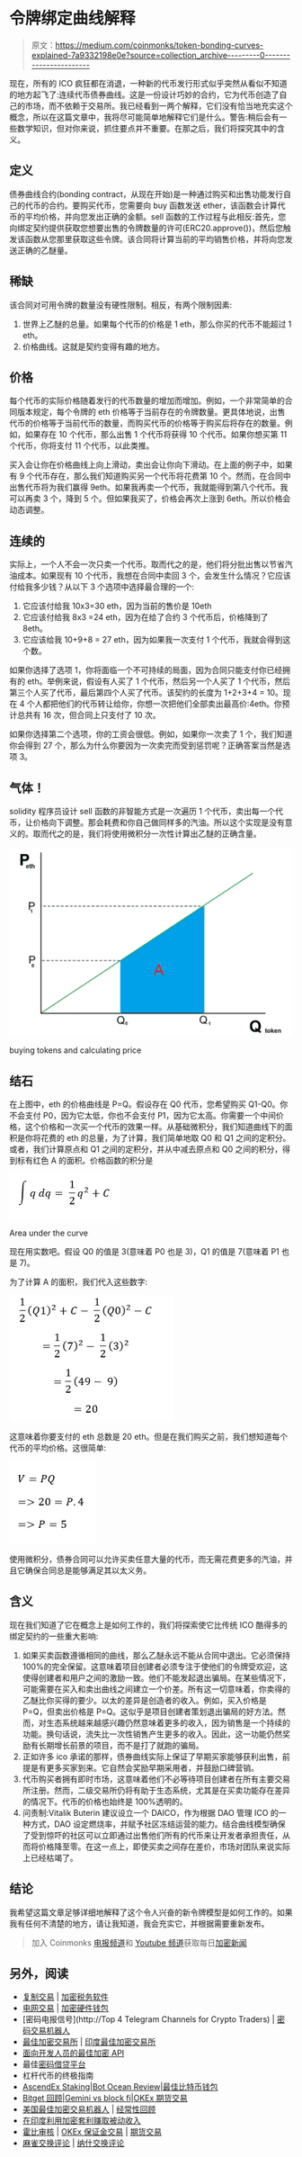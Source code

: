 # 令牌绑定曲线解释

> 原文：<https://medium.com/coinmonks/token-bonding-curves-explained-7a9332198e0e?source=collection_archive---------0----------------------->

现在，所有的 ICO 疯狂都在消退，一种新的代币发行形式似乎突然从看似不知道的地方起飞了:连续代币债券曲线。这是一份设计巧妙的合约，它为代币创造了自己的市场，而不依赖于交易所。我已经看到一两个解释，它们没有恰当地充实这个概念，所以在这篇文章中，我将尽可能简单地解释它们是什么。警告:稍后会有一些数学知识，但对你来说，抓住要点并不重要。在那之后，我们将探究其中的含义。

## 定义

债券曲线合约(bonding contract，从现在开始)是一种通过购买和出售功能发行自己的代币的合约。要购买代币，您需要向 buy 函数发送 ether，该函数会计算代币的平均价格，并向您发出正确的金额。sell 函数的工作过程与此相反:首先，您向绑定契约提供获取您想要出售的令牌数量的许可(ERC20.approve())，然后您触发该函数从您那里获取这些令牌。该合同将计算当前的平均销售价格，并将向您发送正确的乙醚量。

## 稀缺

该合同对可用令牌的数量没有硬性限制。相反，有两个限制因素:

1.  世界上乙醚的总量。如果每个代币的价格是 1 eth，那么你买的代币不能超过 1 eth。
2.  价格曲线。这就是契约变得有趣的地方。

## 价格

每个代币的实际价格随着发行的代币数量的增加而增加。例如，一个非常简单的合同版本规定，每个令牌的 eth 价格等于当前存在的令牌数量。更具体地说，出售代币的价格等于当前代币的数量，而购买代币的价格等于购买后将存在的数量。例如，如果存在 10 个代币，那么出售 1 个代币将获得 10 个代币。如果你想买第 11 个代币，你将支付 11 个代币，以此类推。

买入会让你在价格曲线上向上滑动，卖出会让你向下滑动。在上面的例子中，如果有 9 个代币存在，那么我们知道购买另一个代币将花费第 10 个。然而，在合同中出售代币将为我们赢得 9eth。如果我再卖一个代币，我就能得到第八个代币。我可以再卖 3 个，降到 5 个。但如果我买了，价格会再次上涨到 6eth。所以价格会动态调整。

## 连续的

实际上，一个人不会一次只卖一个代币。取而代之的是，他们将分批出售以节省汽油成本。如果现有 10 个代币，我想在合同中卖回 3 个，会发生什么情况？它应该付给我多少钱？从以下 3 个选项中选择最合理的一个:

1.  它应该付给我 10x3=30 eth，因为当前的售价是 10eth
2.  它应该付给我 8x3 =24 eth，因为在给了合约 3 个代币后，价格降到了 8eth。
3.  它应该给我 10+9+8 = 27 eth，因为如果我一次支付 1 个代币，我就会得到这个数。

如果你选择了选项 1，你将面临一个不可持续的局面，因为合同只能支付你已经拥有的 eth。举例来说，假设有人买了 1 个代币，然后另一个人买了 1 个代币，然后第三个人买了代币，最后第四个人买了代币。该契约的长度为 1+2+3+4 = 10。现在 4 个人都把他们的代币转让给你，你想一次把他们全部卖出最高价:4eth。你预计总共有 16 次，但合同上只支付了 10 次。

如果你选择第二个选项，你的工资会很低。例如，如果你一次卖了 1 个，我们知道你会得到 27 个，那么为什么你要因为一次卖完而受到惩罚呢？正确答案当然是选项 3。

## 气体！

solidity 程序员设计 sell 函数的非智能方式是一次遍历 1 个代币，卖出每一个代币，让价格向下调整。那会耗费和你自己做同样多的汽油。所以这个实现是没有意义的。取而代之的是，我们将使用微积分一次性计算出乙醚的正确含量。

![](img/9aa76325e74e317c1395277a1f04531b.png)

buying tokens and calculating price

## 结石

在上图中，eth 的价格曲线是 P=Q。假设存在 Q0 代币，您希望购买 Q1-Q0。你不会支付 P0，因为它太低，你也不会支付 P1，因为它太高。你需要一个中间价格，这个价格和一次买一个代币的效果一样。从基础微积分，我们知道曲线下的面积是你将花费的 eth 的总量，为了计算，我们简单地取 Q0 和 Q1 之间的定积分。或者，我们计算原点和 Q1 之间的定积分，并从中减去原点和 Q0 之间的积分，得到标有红色 A 的面积。价格函数的积分是

![](img/af0b7c2d7de2769d64f07e7260cb7a3e.png)

Area under the curve

现在用实数吧。假设 Q0 的值是 3(意味着 P0 也是 3)，Q1 的值是 7(意味着 P1 也是 7)。

为了计算 A 的面积，我们代入这些数字:

![](img/62024711e6076d81d527cd545d103df4.png)

这意味着你要支付的 eth 总数是 20 eth。但是在我们购买之前，我们想知道每个代币的平均价格。这很简单:

![](img/dc4272f6951d74aa2861a6312fee28aa.png)

使用微积分，债券合同可以允许买卖任意大量的代币，而无需花费更多的汽油，并且它确保合同总是能够满足其以太义务。

## 含义

现在我们知道了它在概念上是如何工作的，我们将探索使它比传统 ICO 酷得多的绑定契约的一些重大影响:

1.  如果买卖函数遵循相同的曲线，那么乙醚永远不能从合同中退出。它必须保持 100%的完全保留。这意味着项目创建者必须专注于使他们的令牌受欢迎，这使得创建者和用户之间的激励一致。他们不能发起退出骗局。在某些情况下，可能需要在买入和卖出曲线之间建立一个价差。所有这一切意味着，你卖得的乙醚比你买得的要少。以太的差异是创造者的收入。例如，买入价格是 P=Q，但卖出价格是 P=Q。这似乎是项目创建者策划退出骗局的好方法。然而，对生态系统越来越感兴趣仍然意味着更多的收入，因为销售是一个持续的功能。换句话说，流失比一次性销售产生更多的收入。因此，这一功能仍然奖励有长期增长前景的项目，而不是打了就跑的骗局。
2.  正如许多 ico 承诺的那样，债券曲线实际上保证了早期买家能够获利出售，前提是有更多买家到来。它自然会奖励早期采用者，并鼓励口碑营销。
3.  代币购买者拥有即时市场，这意味着他们不必等待项目创建者在所有主要交易所注册。然而，二级交易所仍将有助于生态系统，尤其是在买卖功能存在差异的情况下。代币的价格也始终是 100%透明的。
4.  问责制:Vitalik Buterin 建议设立一个 DAICO，作为根据 DAO 管理 ICO 的一种方式，DAO 设定燃烧率，并赋予社区冻结运营的能力。结合曲线模型确保了受到惊吓的社区可以立即通过出售他们所有的代币来让开发者承担责任，从而将价格降至零。在这一点上，即使买卖之间存在差价，市场对团队来说实际上已经枯竭了。

## 结论

我希望这篇文章足够详细地解释了这个令人兴奋的新令牌模型是如何工作的。如果我有任何不清楚的地方，请让我知道，我会充实它，并根据需要重新发布。

> 加入 Coinmonks [电报频道](https://t.me/coincodecap)和 [Youtube 频道](https://www.youtube.com/c/coinmonks/videos)获取每日[加密新闻](http://coincodecap.com/)

## 另外，阅读

*   [复制交易](/coinmonks/top-10-crypto-copy-trading-platforms-for-beginners-d0c37c7d698c) | [加密税务软件](/coinmonks/crypto-tax-software-ed4b4810e338)
*   [电网交易](https://coincodecap.com/grid-trading) | [加密硬件钱包](/coinmonks/the-best-cryptocurrency-hardware-wallets-of-2020-e28b1c124069)
*   [密码电报信号](http://Top 4 Telegram Channels for Crypto Traders) | [密码交易机器人](/coinmonks/crypto-trading-bot-c2ffce8acb2a)
*   [最佳加密交易所](/coinmonks/crypto-exchange-dd2f9d6f3769) | [印度最佳加密交易所](/coinmonks/bitcoin-exchange-in-india-7f1fe79715c9)
*   [面向开发人员的最佳加密 API](/coinmonks/best-crypto-apis-for-developers-5efe3a597a9f)
*   最佳[密码借贷平台](/coinmonks/top-5-crypto-lending-platforms-in-2020-that-you-need-to-know-a1b675cec3fa)
*   杠杆代币的终极指南
*   [AscendEx Staking](https://coincodecap.com/ascendex-staking)|[Bot Ocean Review](https://coincodecap.com/bot-ocean-review)|[最佳比特币钱包](https://coincodecap.com/bitcoin-wallets-india)
*   [Bitget 回顾](https://coincodecap.com/bitget-review)|[Gemini vs block fi](https://coincodecap.com/gemini-vs-blockfi)|[OKEx 期货交易](https://coincodecap.com/okex-futures-trading)
*   [美国最佳加密交易机器人](https://coincodecap.com/crypto-trading-bots-in-the-us) | [经常性回顾](https://coincodecap.com/changelly-review)
*   [在印度利用加密套利赚取被动收入](https://coincodecap.com/crypto-arbitrage-in-india)
*   [霍比审核](https://coincodecap.com/huobi-review) | [OKEx 保证金交易](https://coincodecap.com/okex-margin-trading) | [期货交易](https://coincodecap.com/futures-trading)
*   [麻雀交换评论](https://coincodecap.com/sparrow-exchange-review) | [纳什交换评论](https://coincodecap.com/nash-exchange-review)